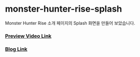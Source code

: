 # monster-hunter-rise-splash
Monster Hunter Rise 소개 페이지의 Splash 화면을 만들어 보았습니다.

### [Preview Video Link](https://vimeo.com/531684559)

### [Blog Link](https://www.notion.so/Web-Splash-167e7aca96e14f978d8ca51410ad0c56)
